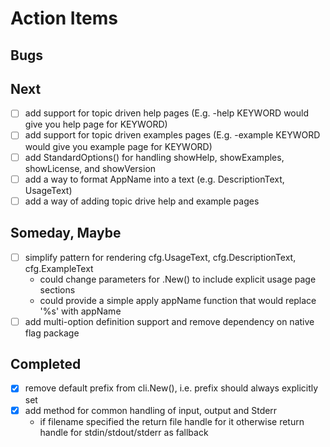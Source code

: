 
# Action Items

## Bugs

## Next

+ [ ] add support for topic driven help pages (E.g. -help KEYWORD would give you help page for KEYWORD)
+ [ ] add support for topic driven examples pages (E.g. -example KEYWORD would give you example page for KEYWORD)
+ [ ] add StandardOptions() for handling showHelp, showExamples, showLicense, and showVersion
+ [ ] add a way to format AppName into a text (e.g. DescriptionText, UsageText)
+ [ ] add a way of adding topic drive help and example pages 

## Someday, Maybe

+ [ ] simplify pattern for rendering cfg.UsageText, cfg.DescriptionText, cfg.ExampleText
    + could change parameters for .New() to include explicit usage page sections
    + could provide a simple apply appName function  that would replace '%s' with appName
+ [ ] add multi-option definition support and remove dependency on native flag package

## Completed

+ [x] remove default prefix from cli.New(), i.e. prefix should always explicitly set
+ [x] add method for common handling of input, output and Stderr
    + if filename specified the return file handle for it otherwise return handle for stdin/stdout/stderr as fallback
